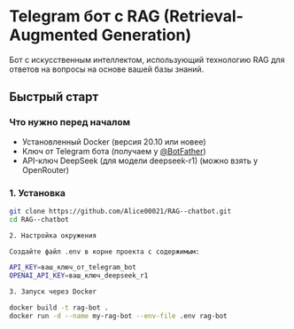 # Telegram бот с RAG (Retrieval-Augmented Generation)

Бот с искусственным интеллектом, использующий технологию RAG для ответов на вопросы на основе вашей базы знаний.

## Быстрый старт

### Что нужно перед началом

- Установленный Docker (версия 20.10 или новее)
- Ключ от Telegram бота (получаем у [@BotFather](https://t.me/BotFather))
- API-ключ DeepSeek (для модели deepseek-r1) (можно взять у OpenRouter)

### 1. Установка

```bash
git clone https://github.com/Alice00021/RAG--chatbot.git
cd RAG--chatbot

2. Настройка окружения

Создайте файл .env в корне проекта с содержимым:

API_KEY=ваш_ключ_от_telegram_bot
OPENAI_API_KEY=ваш_ключ_deepseek_r1

3. Запуск через Docker

docker build -t rag-bot .
docker run -d --name my-rag-bot --env-file .env rag-bot



